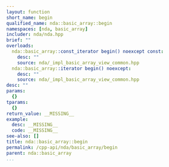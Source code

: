 ```yaml
---
layout: function
short_name: begin
qualified_name: nda::basic_array::begin
namespaces: [nda, basic_array]
includer: nda/nda.hpp
brief: ""
overloads:
  nda::basic_array::const_iterator begin() noexcept const:
    desc: ""
    source: nda/_impl_basic_array_view_common.hpp
  nda::basic_array::iterator begin() noexcept:
    desc: ""
    source: nda/_impl_basic_array_view_common.hpp
desc: ""
params:
  {}
tparams:
  {}
return_value: __MISSING__
example:
  desc: __MISSING__
  code: __MISSING__
see-also: []
title: nda::basic_array::begin
permalink: /cpp-api/nda/basic_array/begin
parent: nda::basic_array
...
```


